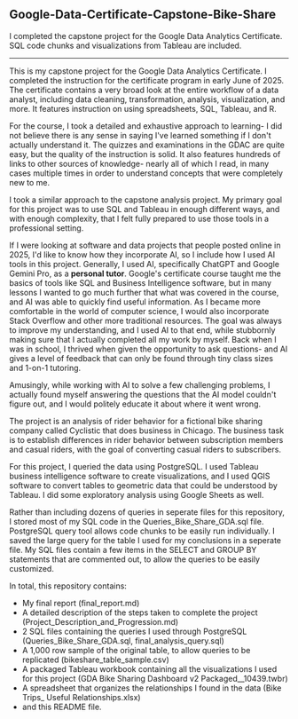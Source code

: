 ## Google-Data-Certificate-Capstone-Bike-Share
I completed the capstone project for the Google Data Analytics Certificate. SQL code chunks and visualizations from Tableau are included.

---


This is my capstone project for the Google Data Analytics Certificate. I completed the instruction for the certificate program in early June of 2025. The certificate contains a very broad look at the entire workflow of a data analyst, including data cleaning, transformation, analysis, visualization, and more. It features instruction on using spreadsheets, SQL, Tableau, and R. 

For the course, I took a detailed and exhaustive approach to learning- I did not believe there is any sense in saying I've learned something if I don't actually understand it. The quizzes and examinations in the GDAC are quite easy, but the quality of the instruction is solid. It also features hundreds of links to other sources of knowledge- nearly all of which I read, in many cases multiple times in order to understand concepts that were completely new to me.

I took a similar approach to the capstone analysis project. My primary goal for this project was to use SQL and Tableau in enough different ways, and with enough complexity, that I felt fully prepared to use those tools in a professional setting. 

If I were looking at software and data projects that people posted online in 2025, I'd like to know how they incorporate AI, so I include how I used AI tools in this project. 
Generally, I used AI, specifically ChatGPT and Google Gemini Pro, as a **personal tutor**. Google's certificate course taught me the basics of tools like SQL and Business Intelligence software, but in many lessons I wanted to go much further that what was covered in the course, and AI was able to quickly find useful information. As I became more comfortable in the world of computer science, I would also incorporate Stack Overflow and other more traditional resources. The goal was always to improve my understanding, and I used AI to that end, while stubbornly making sure that I actually completed all my work by myself. Back when I was in school, I thrived when given the opportunity to ask questions- and AI gives a level of feedback that can only be found through tiny class sizes and 1-on-1 tutoring.

Amusingly, while working with AI to solve a few challenging problems, I actually found myself answering the questions that the AI model couldn't figure out, and I would politely educate it about where it went wrong.

The project is an analysis of rider behavior for a fictional bike sharing company called Cyclistic that does business in Chicago. The business task is to establish differences in rider behavior between subscription members and casual riders, with the goal of converting casual riders to subscribers.

For this project, I queried the data using PostgreSQL. I used Tableau business intelligence software to create visualizations, and I used QGIS software to convert tables to geometric data that could be understood by Tableau. 
I did some exploratory analysis using Google Sheets as well.

Rather than including dozens of queries in seperate files for this repository, I stored most of my SQL code in the Queries_Bike_Share_GDA.sql file. PostgreSQL query tool allows code chunks to be easily run individually. I saved the large query for the table I used for my conclusions in a seperate file.
My SQL files contain a few items in the SELECT and GROUP BY statements that are commented out, to allow the queries to be easily customized.

In total, this repository contains:

- My final report (final_report.md)
- A detailed description of the steps taken to complete the project (Project_Description_and_Progression.md)
- 2 SQL files containing the queries I used through PostgreSQL (Queries_Bike_Share_GDA.sql, final_analysis_query.sql)
- A 1,000 row sample of the original table, to allow queries to be replicated (bikeshare_table_sample.csv)
- A packaged Tableau workbook containing all the visualizations I used for this project (GDA Bike Sharing Dashboard v2 Packaged__10439.twbr)
- A spreadsheet that organizes the relationships I found in the data (Bike Trips_ Useful Relationships.xlsx)
- and this README file.
